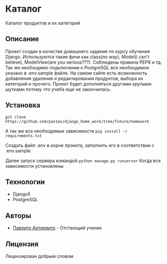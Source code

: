 # Каталог 
Каталог продуктов и их категорий

## Описание
Проект создан в качестве домашнего задания по курсу обучения Django. Используются такие фичи как class(no way),
Model(i can't believe), ModelView(are you serious???). Соблюдены правила PEP8 и тд. Так же необходимо подключение
к PostgreSQL все необходимое указано в .env.sample файле. На самом сайте есть возможность добавления удаления и редактирования
продуктов, выбора их категорий и прочего. Проект будет дополняться другими крутыми шутками потому что учеба еще не закончилась.

## Установка
``
git clone https://github.com/pav1eu/django_home_work/tree/future/homework
``

А так же все необходимые зависимости
``
pip install -r requirements.txt
``

Создать файл .env в корне проекта, заполнить его в соответствии с .env.sample 

Далее запуск сервера командой
``
python manage.py runserver
``
Когда все зависимости установлены

## Технологии
- Django5
- PostgreSQL

## Авторы
- [Павлито Артиевито](https://github.com/pav1eu) - Отстающий ученик

## Лицензия
Лицензирован добрым словом